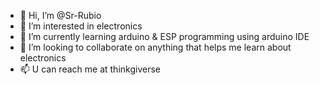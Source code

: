 - 👋 Hi, I’m @Sr-Rubio
- 👀 I’m interested in electronics
- 🌱 I’m currently learning arduino & ESP programming using arduino IDE
- 💞️ I’m looking to collaborate on anything that helps me learn about electronics
- 📫 U can reach me at thinkgiverse  

<!---
Sr-Rubio/Sr-Rubio is a ✨ special ✨ repository because its `README.md` (this file) appears on your GitHub profile.
You can click the Preview link to take a look at your changes.
--->
